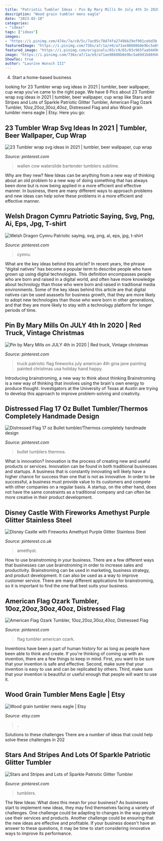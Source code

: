 ```yaml
---
title: "Patriotic Tumbler Ideas : Pin By Mary Mills On July 4th In 2020"
description: "Wood grain tumbler mens eagle"
date: "2023-02-18"
categories:
- "ideas"
tags: ["ideas"]
images:
- "https://i.pinimg.com/474x/7a/c0/5c/7ac05c78d74fa2749bb29ef901cebd3b.jpg"
featuredImage: "https://i.pinimg.com/736x/a7/1a/e9/a71ae98608b0e9bc5a69d1b869487513.jpg"
featured_image: "https://i.pinimg.com/originals/03/c9/65/03c965faab4496ea8a8848d2d3049409.jpg"
image: "https://i.pinimg.com/736x/a7/1a/e9/a71ae98608b0e9bc5a69d1b869487513.jpg"
ShowToc: true
author: "Laurine Wunsch III"
---
```



4. Start a home-based business

	

		
looking for 23 Tumbler wrap svg ideas in 2021 | tumbler, beer wallpaper, cup wrap you've came to the right page. We have 8 Pics about 23 Tumbler wrap svg ideas in 2021 | tumbler, beer wallpaper, cup wrap like Stars and Stripes and Lots of Sparkle Patriotic Glitter Tumbler, American Flag Ozark Tumbler, 10oz,20oz,30oz,40oz, Distressed Flag and also Wood grain tumbler mens eagle | Etsy. Here you go:
		
    
## 23 Tumbler Wrap Svg Ideas In 2021 | Tumbler, Beer Wallpaper, Cup Wrap

<img loading=lazy src="https://i.pinimg.com/474x/7a/c0/5c/7ac05c78d74fa2749bb29ef901cebd3b.jpg" onerror="this.onerror=null;this.src='https://tse2.mm.bing.net/th?id=OIP._Pg08jGidHy8YqofD3UdjgAAAA&amp;pid=15.1';" alt="23 Tumbler wrap svg ideas in 2021 | tumbler, beer wallpaper, cup wrap">

_Source: pinterest.com_

>wallen cow waterslide bartender tumblers sublime. 

	

Why are they new?
New Ideas can be anything from a new way of thinking about an old problem to a new way of doing something that has always been done but is now being applied in a more efficient and effective manner. In business, there are many different ways to approach problems and new ideas can help solve these problems in a more efficient and effective manner.

    
## Welsh Dragon Cymru Patriotic Saying, Svg, Png, Ai, Eps, Jpg, T-shirt

<img loading=lazy src="https://i.pinimg.com/736x/49/1f/3a/491f3ab3c23948dc624a31769aede092.jpg" onerror="this.onerror=null;this.src='https://tse4.mm.bing.net/th?id=OIP.IKcatvEJ962TT7g_RfsfMAHaHm&amp;pid=15.1';" alt="Welsh Dragon Cymru Patriotic saying, svg, png, ai, eps, jpg, t-shirt">

_Source: pinterest.com_

>cymru. 

	

What are the key ideas behind this article?
In recent years, the phrase “digital natives” has become a popular term to describe people who have grown up using digital technologies. This definition encompasses people who are born and raised in a digital world, and often have more knowledge about technology than those who were born and raised in traditional media environments. Some of the key ideas behind this article are that digital natives can be used asassets for business growth, that they are more likely to adopt new technologies than those who were born in other generations, and that they are more likely to stay with a technology platform for longer periods of time.

    
## Pin By Mary Mills On JULY 4th In 2020 | Red Truck, Vintage Christmas

<img loading=lazy src="https://i.pinimg.com/originals/d4/24/f6/d424f63350f56b03cee0c7a81a007fec.jpg" onerror="this.onerror=null;this.src='https://tse3.mm.bing.net/th?id=OIP.aqOzvluFZ5oZtcsiQi_bKQHaKX&amp;pid=15.1';" alt="Pin by Mary Mills on JULY 4th in 2020 | Red truck, Vintage christmas">

_Source: pinterest.com_

>truck patriotic flag fireworks july american 4th gina jane painting painted christmas usa holiday hand happy. 

	

Introducing brainstroming, a new way to think about thinking
Brainstroming is a new way of thinking that involves using the brain's own energy to produce thought. Investigators at the University of Texas at Austin are trying to develop this approach to improve problem-solving and creativity.

    
## Distressed Flag 17 Oz Bullet Tumbler/Thermos Completely Handmade Design

<img loading=lazy src="https://i.pinimg.com/736x/5b/af/31/5baf31cc9ed53804bb21e9289adce541.jpg" onerror="this.onerror=null;this.src='https://tse4.mm.bing.net/th?id=OIP.bmyLL7ltUzRwfh5qfmXgjgHaHa&amp;pid=15.1';" alt="Distressed Flag 17 oz Bullet tumbler/Thermos completely handmade design">

_Source: pinterest.com_

>bullet tumblers thermos. 

	

What is innovation?
Innovation is the process of creating new and useful products or services. Innovation can be found in both traditional businesses and startups. A business that is constantly innovating will likely have a higher chance for success than one that is not as innovative. In order to be successful, a business must provide value to its customers and compete with other companies on a regular basis. A startup, on the other hand, does not have the same constraints as a traditional company and can often be more creative in their product development.

    
## Disney Castle With Fireworks Amethyst Purple Glitter Stainless Steel

<img loading=lazy src="https://i.pinimg.com/736x/a7/1a/e9/a71ae98608b0e9bc5a69d1b869487513.jpg" onerror="this.onerror=null;this.src='https://tse3.mm.bing.net/th?id=OIP._ZQAqwsACmH58NX_dtyXSwHaNV&amp;pid=15.1';" alt="Disney Castle with Fireworks Amethyst Purple Glitter Stainless Steel">

_Source: pinterest.co.uk_

>amethyst. 

	

How to use brainstroming in your business.
There are a few different ways that businesses can use brainstroming in order to increase sales and productivity. Brainstroming can be used in marketing, business strategy, and product development. It can also be used as a way to improve customer service. There are many different applications for brainstroming, so it is important to find the one that best suits your business.

    
## American Flag Ozark Tumbler, 10oz,20oz,30oz,40oz, Distressed Flag

<img loading=lazy src="https://i.pinimg.com/originals/58/fe/d1/58fed12e2cec567de67ede3067075284.jpg" onerror="this.onerror=null;this.src='https://tse4.mm.bing.net/th?id=OIP.-RCCfWc99VFqdNoczOw0iQHaJ4&amp;pid=15.1';" alt="American Flag Ozark Tumbler, 10oz,20oz,30oz,40oz, Distressed Flag">

_Source: pinterest.com_

>flag tumbler american ozark. 

	

Inventions have been a part of human history for as long as people have been able to think and create. If you're thinking of coming up with an invention, there are a few things to keep in mind. First, you want to be sure that your invention is safe and effective. Second, make sure that your invention is easy to use and can be replicated by others. Third, make sure that your invention is beautiful or useful enough that people will want to use it.

    
## Wood Grain Tumbler Mens Eagle | Etsy

<img loading=lazy src="https://i.etsystatic.com/10645344/r/il/6007a6/2760829446/il_1140xN.2760829446_mwxq.jpg" onerror="this.onerror=null;this.src='https://tse2.mm.bing.net/th?id=OIP.6HPWvicjTLq11L3TXRzULgHaJ4&amp;pid=15.1';" alt="Wood grain tumbler mens eagle | Etsy">

_Source: etsy.com_

>. 

	

Solutions to these challenges
There are a number of ideas that could help solve these challenges in 202
    
## Stars And Stripes And Lots Of Sparkle Patriotic Glitter Tumbler

<img loading=lazy src="https://i.pinimg.com/originals/03/c9/65/03c965faab4496ea8a8848d2d3049409.jpg" onerror="this.onerror=null;this.src='https://tse1.mm.bing.net/th?id=OIP.A8ll-qtEluqKiEjS0wSUCQHaKL&amp;pid=15.1';" alt="Stars and Stripes and Lots of Sparkle Patriotic Glitter Tumbler">

_Source: pinterest.com_

>tumblers. 

	

The New Ideas: What does this mean for your business?
As businesses start to implement new ideas, they may find themselves facing a variety of challenges. One challenge could be adapting to changes in the way people use their services and products. Another challenge could be ensuring that the new ideas are effective and profitable. If your business doesn't have an answer to these questions, it may be time to start considering innovative ways to improve its performance.

